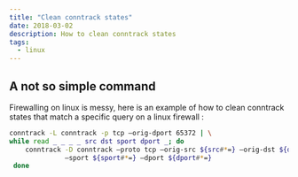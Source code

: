 ```yaml
---
title: "Clean conntrack states"
date: 2018-03-02
description: How to clean conntrack states
tags:
  - linux
---
```


## A not so simple command

Firewalling on linux is messy, here is an example of how to clean conntrack states that match a specific query on a linux firewall :

```sh
conntrack -L conntrack -p tcp –orig-dport 65372 | \
while read _ _ _ _ src dst sport dport _; do
    conntrack -D conntrack –proto tcp –orig-src ${src#*=} –orig-dst ${dst#*=} \
              –sport ${sport#*=} –dport ${dport#*=}
 done
```
